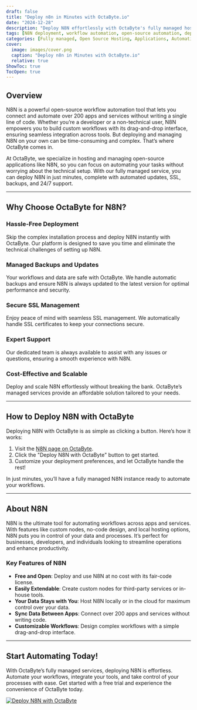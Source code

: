 ```yaml
---
draft: false
title: "Deploy n8n in Minutes with OctaByte.io"
date: "2024-12-28"
description: "Deploy N8N effortlessly with OctaByte's fully managed hosting. Automate workflows across 200+ apps with a secure, hassle-free solution. Free trial available."
tags: [N8N deployment, workflow automation, open-source automation, deploy N8N, managed N8N hosting, OctaByte services, N8N hosting, automate workflows, open-source workflow automation, free trial N8N]
categories: [Fully managed, Open Source Hosting, Applications, Automation]
cover:
  image: images/cover.png
  caption: "Deploy n8n in Minutes with OctaByte.io"
  relative: true
ShowToc: true
TocOpen: true
---
```

## Overview

N8N is a powerful open-source workflow automation tool that lets you connect and automate over 200 apps and services without writing a single line of code. Whether you’re a developer or a non-technical user, N8N empowers you to build custom workflows with its drag-and-drop interface, ensuring seamless integration across tools. But deploying and managing N8N on your own can be time-consuming and complex. That’s where OctaByte comes in.

At OctaByte, we specialize in hosting and managing open-source applications like N8N, so you can focus on automating your tasks without worrying about the technical setup. With our fully managed service, you can deploy N8N in just minutes, complete with automated updates, SSL, backups, and 24/7 support.

---

## Why Choose OctaByte for N8N?

### Hassle-Free Deployment

Skip the complex installation process and deploy N8N instantly with OctaByte. Our platform is designed to save you time and eliminate the technical challenges of setting up N8N.

### Managed Backups and Updates

Your workflows and data are safe with OctaByte. We handle automatic backups and ensure N8N is always updated to the latest version for optimal performance and security.

### Secure SSL Management

Enjoy peace of mind with seamless SSL management. We automatically handle SSL certificates to keep your connections secure.

### Expert Support

Our dedicated team is always available to assist with any issues or questions, ensuring a smooth experience with N8N.

### Cost-Effective and Scalable

Deploy and scale N8N effortlessly without breaking the bank. OctaByte’s managed services provide an affordable solution tailored to your needs.

---

## How to Deploy N8N with OctaByte

Deploying N8N with OctaByte is as simple as clicking a button. Here’s how it works:

1. Visit the [N8N page on OctaByte](https://octabyte.io/fully-managed-open-source-services/applications/automation/n8n).
2. Click the "Deploy N8N with OctaByte" button to get started.
3. Customize your deployment preferences, and let OctaByte handle the rest!

In just minutes, you’ll have a fully managed N8N instance ready to automate your workflows.

---

## About N8N

N8N is the ultimate tool for automating workflows across apps and services. With features like custom nodes, no-code design, and local hosting options, N8N puts you in control of your data and processes. It’s perfect for businesses, developers, and individuals looking to streamline operations and enhance productivity.

### Key Features of N8N

- **Free and Open**: Deploy and use N8N at no cost with its fair-code license.
- **Easily Extendable**: Create custom nodes for third-party services or in-house tools.
- **Your Data Stays with You**: Host N8N locally or in the cloud for maximum control over your data.
- **Sync Data Between Apps**: Connect over 200 apps and services without writing code.
- **Customizable Workflows**: Design complex workflows with a simple drag-and-drop interface.

---

## Start Automating Today!

With OctaByte’s fully managed services, deploying N8N is effortless. Automate your workflows, integrate your tools, and take control of your processes with ease. Get started with a free trial and experience the convenience of OctaByte today.

[![Deploy N8N with OctaByte](/images/deploy-on-octabyte.png)](https://octabyte.io/fully-managed-open-source-services/applications/automation/n8n)
